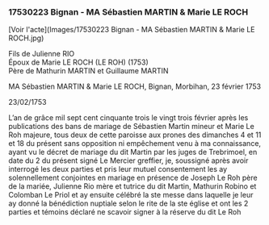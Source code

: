 ### 17530223 Bignan - MA Sébastien MARTIN & Marie LE ROCH

[Voir l'acte](Images/17530223 Bignan - MA Sébastien MARTIN & Marie LE ROCH.jpg)

Fils de Julienne RIO  
Époux de Marie LE ROCH (LE ROH) (1753)  
Père de Mathurin MARTIN et Guillaume MARTIN

MA Sébastien MARTIN & Marie LE ROCH, Bignan, Morbihan, 23 février 1753

23/02/1753

L’an de grâce mil sept cent cinquante trois le vingt trois février après les publications des bans de mariage de Sébastien Martin mineur et Marie Le Roh majeure, tous deux de cette paroisse aux prones des dimanches 4 et 11 et 18 du présent sans opposition ni empêchement venu à ma connaissance, ayant vu le décret de mariage du dit Martin par les juges de Trebrimoel, en date du 2 du présent signé Le Mercier greffier, je, soussigné après avoir interrogé les deux parties et pris leur mutuel consentement les ay solennellement  conjointes en mariage en présence de Joseph Le Roh père de la mariée, Julienne Rio mère et tutrice du dit Martin, Mathurin Robino et Colomban Le Priol et ay ensuite célébré la ste messe dans laquelle je leur ay donné la bénédiction nuptiale selon le rite de la ste église et ont les 2 parties et témoins déclaré ne scavoir signer à la réserve du dit Le Roh